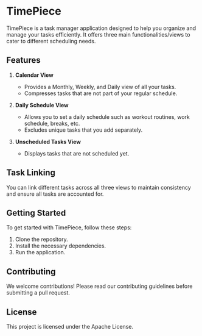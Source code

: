 # TimePiece

TimePiece is a task manager application designed to help you organize and manage your tasks efficiently. It offers three main functionalities/views to cater to different scheduling needs.

## Features

1. **Calendar View**
   - Provides a Monthly, Weekly, and Daily view of all your tasks.
   - Compresses tasks that are not part of your regular schedule.
   
2. **Daily Schedule View**
   - Allows you to set a daily schedule such as workout routines, work schedule, breaks, etc.
   - Excludes unique tasks that you add separately.
   
3. **Unscheduled Tasks View**
   - Displays tasks that are not scheduled yet.

## Task Linking

You can link different tasks across all three views to maintain consistency and ensure all tasks are accounted for.

## Getting Started

To get started with TimePiece, follow these steps:

1. Clone the repository.
2. Install the necessary dependencies.
3. Run the application.

## Contributing

We welcome contributions! Please read our contributing guidelines before submitting a pull request.

## License

This project is licensed under the Apache License.
